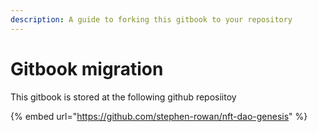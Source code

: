 ```yaml
---
description: A guide to forking this gitbook to your repository
---
```


# Gitbook migration

This gitbook is stored at the following github reposiitoy 

{% embed url="https://github.com/stephen-rowan/nft-dao-genesis" %}



